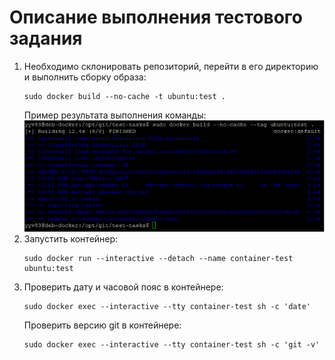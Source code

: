 # Описание выполнения тестового задания

1. Необходимо склонировать репозиторий, перейти в его директорию и выполнить сборку образа:
   ```
   sudo docker build --no-cache -t ubuntu:test .
   ```
   Пример результата выполнения команды:
   ![](/docker_build_result.PNG)
2. Запустить контейнер:
   ```
   sudo docker run --interactive --detach --name container-test ubuntu:test
   ```
3. Проверить дату и часовой пояс в контейнере:
   ```
   sudo docker exec --interactive --tty container-test sh -c 'date'
   ```
   Проверить версию git в контейнере:
   ```
   sudo docker exec --interactive --tty container-test sh -c 'git -v'
   ```
